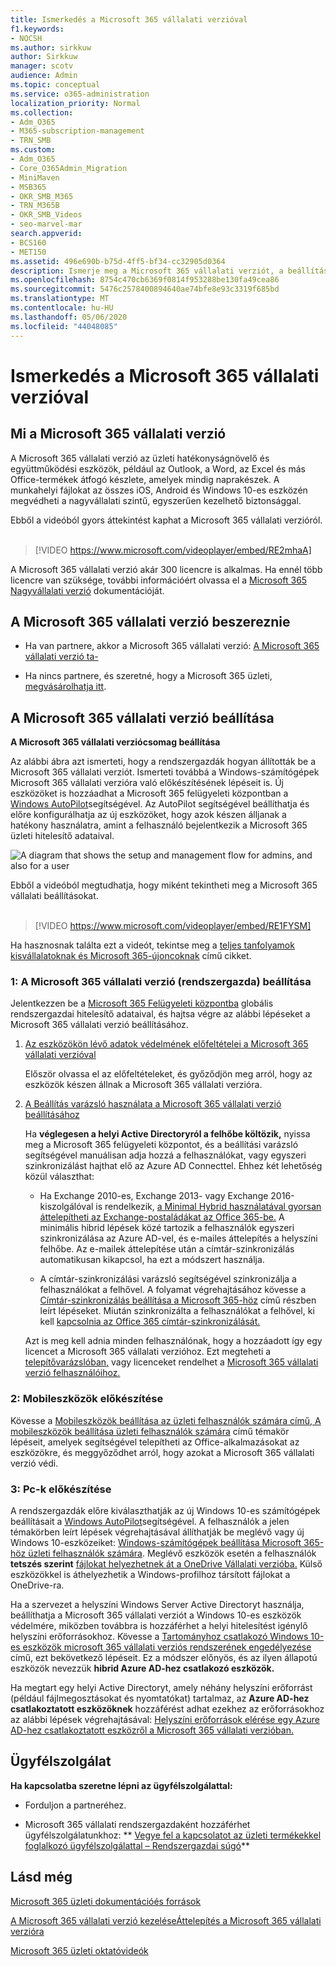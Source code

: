 ```yaml
---
title: Ismerkedés a Microsoft 365 vállalati verzióval
f1.keywords:
- NOCSH
ms.author: sirkkuw
author: Sirkkuw
manager: scotv
audience: Admin
ms.topic: conceptual
ms.service: o365-administration
localization_priority: Normal
ms.collection:
- Adm_O365
- M365-subscription-management
- TRN_SMB
ms.custom:
- Adm_O365
- Core_O365Admin_Migration
- MiniMaven
- MSB365
- OKR_SMB_M365
- TRN_M365B
- OKR_SMB_Videos
- seo-marvel-mar
search.appverid:
- BCS160
- MET150
ms.assetid: 496e690b-b75d-4ff5-bf34-cc32905d0364
description: Ismerje meg a Microsoft 365 vállalati verziót, a beállításmódját, valamint azt, hogy miként készítheti fel a felhasználók eszközeit és számítógépeit a Microsoft 365 vállalati verzió általi védelemre.
ms.openlocfilehash: 8754c470cb6369f0814f953288be130fa49cea86
ms.sourcegitcommit: 5476c2578400894640ae74bfe8e93c3319f685bd
ms.translationtype: MT
ms.contentlocale: hu-HU
ms.lasthandoff: 05/06/2020
ms.locfileid: "44048085"
---
```

# <a name="get-started-with-microsoft-365-for-business"></a>Ismerkedés a Microsoft 365 vállalati verzióval

## <a name="what-is-microsoft-365-for-business"></a>Mi a Microsoft 365 vállalati verzió

A Microsoft 365 vállalati verzió az üzleti hatékonyságnövelő és együttműködési eszközök, például az Outlook, a Word, az Excel és más Office-termékek átfogó készlete, amelyek mindig naprakészek. A munkahelyi fájlokat az összes iOS, Android és Windows 10-es eszközén megvédheti a nagyvállalati szintű, egyszerűen kezelhető biztonsággal.

Ebből a videóból gyors áttekintést kaphat a Microsoft 365 vállalati verzióról.<br><br>

> [!VIDEO https://www.microsoft.com/videoplayer/embed/RE2mhaA] 
  
A Microsoft 365 vállalati verzió akár 300 licencre is alkalmas. Ha ennél több licencre van szüksége, további információért olvassa el a [Microsoft 365 Nagyvállalati verzió](https://go.microsoft.com/fwlink/p/?linkid=860986) dokumentációját. 
  
## <a name="get-microsoft-365-for-business"></a>A Microsoft 365 vállalati verzió beszereznie

- Ha van partnere, akkor a Microsoft 365 vállalati verzió: [A Microsoft 365 vállalati verzió ta-](get-microsoft-365-business.md)
    
- Ha nincs partnere, és szeretné, hogy a Microsoft 365 üzleti, [megvásárolhatja itt](https://www.microsoft.com/microsoft-365/business).
    
## <a name="set-up-microsoft-365-for-business"></a>A Microsoft 365 vállalati verzió beállítása

 **A Microsoft 365 vállalati verziócsomag beállítása**
  
Az alábbi ábra azt ismerteti, hogy a rendszergazdák hogyan állították be a Microsoft 365 vállalati verziót. Ismerteti továbbá a Windows-számítógépek Microsoft 365 vállalati verzióra való előkészítésének lépéseit is. Új eszközöket is hozzáadhat a Microsoft 365 felügyeleti központban a [Windows AutoPilot](add-autopilot-devices-and-profile.md)segítségével. Az AutoPilot segítségével beállíthatja és előre konfigurálhatja az új eszközöket, hogy azok készen álljanak a hatékony használatra, amint a felhasználó bejelentkezik a Microsoft 365 üzleti hitelesítő adataival.
  
![A diagram that shows the setup and management flow for admins, and also for a user](../media/249f81fc-7e79-44c7-8425-3a0b7b651c3b.png)

Ebből a videóból megtudhatja, hogy miként tekintheti meg a Microsoft 365 vállalati beállításokat.<br><br>

> [!VIDEO https://www.microsoft.com/videoplayer/embed/RE1FYSM] 

Ha hasznosnak találta ezt a videót, tekintse meg a [teljes tanfolyamok kisvállalatoknak és Microsoft 365-újoncoknak](https://support.office.com/article/6ab4bbcd-79cf-4000-a0bd-d42ce4d12816) című cikket.

  
### <a name="1-set-up-microsoft-365-for-business-admin"></a>1: A Microsoft 365 vállalati verzió (rendszergazda) beállítása

Jelentkezzen be a [Microsoft 365 Felügyeleti központba](https://portal.office.com/adminportal/home) globális rendszergazdai hitelesítő adataival, és hajtsa végre az alábbi lépéseket a Microsoft 365 vállalati verzió beállításához. 
  
1. [Az eszközökön lévő adatok védelmének előfeltételei a Microsoft 365 vállalati verzióval](pre-requisites-for-data-protection.md)
    
    Először olvassa el az előfeltételeket, és győződjön meg arról, hogy az eszközök készen állnak a Microsoft 365 vállalati verzióra.
    
2. [A Beállítás varázsló használata a Microsoft 365 vállalati verzió beállításához](set-up.md)
    
    Ha **véglegesen a helyi Active Directoryról a felhőbe költözik,** nyissa meg a Microsoft 365 felügyeleti központot, és a beállítási varázsló segítségével manuálisan adja hozzá a felhasználókat, vagy egyszeri szinkronizálást hajthat elő az Azure AD Connecttel. Ehhez két lehetőség közül választhat: 
    
    - Ha Exchange 2010-es, Exchange 2013- vagy Exchange 2016-kiszolgálóval is rendelkezik, [a Minimal Hybrid használatával gyorsan áttelepítheti az Exchange-postaládákat az Office 365-be.](https://support.office.com/article/fdecceed-0702-4af3-85be-f2a0013937ef) A minimális hibrid lépések közé tartozik a felhasználók egyszeri szinkronizálása az Azure AD-vel, és e-mailes áttelepítés a helyszíni felhőbe. Az e-mailek áttelepítése után a címtár-szinkronizálás automatikusan kikapcsol, ha ezt a módszert használja.
    
    - A címtár-szinkronizálási varázsló segítségével szinkronizálja a felhasználókat a felhővel. A folyamat végrehajtásához kövesse a [Címtár-szinkronizálás beállítása a Microsoft 365-höz](https://support.office.com/article/1b3b5318-6977-42ed-b5c7-96fa74b08846) című részben leírt lépéseket. Miután szinkronizálta a felhasználókat a felhővel, ki kell [kapcsolnia az Office 365 címtár-szinkronizálását.](https://support.office.com/article/ee5f861e-bd48-4267-83d1-a4ead4b4a00d)
    
    Azt is meg kell adnia minden felhasználónak, hogy a hozzáadott így egy licencet a Microsoft 365 vállalati verzióhoz. Ezt megteheti a [telepítővarázslóban,](set-up.md) vagy licenceket rendelhet a [Microsoft 365 vállalati verzió felhasználóihoz.](https://docs.microsoft.com/microsoft-365/admin/add-users/add-users)
    
### <a name="2-prepare-mobile-devices"></a>2: Mobileszközök előkészítése

Kövesse a [Mobileszközök beállítása az üzleti felhasználók számára című, A mobileszközök beállítása üzleti felhasználók számára](set-up-mobile-devices.md) című témakör lépéseit, amelyek segítségével telepítheti az Office-alkalmazásokat az eszközökre, és meggyőződhet arról, hogy azokat a Microsoft 365 vállalati verzió védi. 
  
### <a name="3-prepare-pcs"></a>3: Pc-k előkészítése

A rendszergazdák előre kiválaszthatják az új Windows 10-es számítógépek beállításait a [Windows AutoPilot](add-autopilot-devices-and-profile.md)segítségével. A felhasználók a jelen témakörben leírt lépések végrehajtásával állíthatják be meglévő vagy új Windows 10-eszközeiket: [Windows-számítógépek beállítása Microsoft 365-höz üzleti felhasználók számára](set-up-windows-devices.md). Meglévő eszközök esetén a felhasználók **tetszés szerint** [fájlokat helyezhetnek át a OneDrive Vállalati verzióba.](move-files-to-onedrive.md) Külső eszközökkel is áthelyezhetik a Windows-profilhoz társított fájlokat a OneDrive-ra.
  
Ha a szervezet a helyszíni Windows Server Active Directoryt használja, beállíthatja a Microsoft 365 vállalati verziót a Windows 10-es eszközök védelmére, miközben továbbra is hozzáférhet a helyi hitelesítést igénylő helyszíni erőforrásokhoz. Kövesse a [Tartományhoz csatlakozó Windows 10-es eszközök microsoft 365 vállalati verziós rendszerének engedélyezése](manage-windows-devices.md) című, ezt bekövetkező lépéseit. Ez a módszer előnyös, és az ilyen állapotú eszközök nevezzük **hibrid Azure AD-hez csatlakozó eszközök.** 
  
Ha megtart egy helyi Active Directoryt, amely néhány helyszíni erőforrást (például fájlmegosztásokat és nyomtatókat) tartalmaz, az **Azure AD-hez csatlakoztatott eszközöknek** hozzáférést adhat ezekhez az erőforrásokhoz az alábbi lépések végrehajtásával: [Helyszíni erőforrások elérése egy Azure AD-hez csatlakoztatott eszközről a Microsoft 365 vállalati verzióban.](access-resources.md)
  
  
## <a name="contact-support"></a>Ügyfélszolgálat

 **Ha kapcsolatba szeretne lépni az ügyfélszolgálattal:**
  
- Forduljon a partneréhez.
    
- Microsoft 365 vállalati rendszergazdaként hozzáférhet ügyfélszolgálatunkhoz: ** [Vegye fel a kapcsolatot az üzleti termékekkel foglalkozó ügyfélszolgálattal – Rendszergazdai súgó](https://support.office.com/article/32a17ca7-6fa0-4870-8a8d-e25ba4ccfd4b)**
    
## <a name="see-also"></a>Lásd még

[Microsoft 365 üzleti dokumentációés források](https://go.microsoft.com/fwlink/p/?linkid=853701)
  
[A Microsoft 365 vállalati verzió kezelése](manage.md)[Áttelepítés a Microsoft 365 vállalati verzióra](migrate-to-microsoft-365-business.md)

[Microsoft 365 üzleti oktatóvideók](https://support.office.com/article/6ab4bbcd-79cf-4000-a0bd-d42ce4d12816) 
